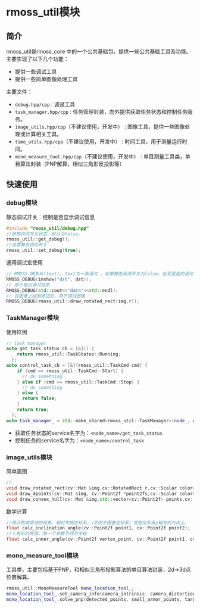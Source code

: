 # rmoss_util模块

## 简介

rmoss_util是rmoss_core 中的一个公共基础包，提供一些公共基础工具及功能。主要实现了以下几个功能：

* 提供一些调试工具
* 提供一些简单图像处理工具

主要文件：
* `debug.hpp/cpp` : 调试工具
* `task_manager.hpp/cpp` : 任务管理封装，向外提供获取任务状态和控制任务服务。
* `image_utils.hpp/cpp`（不建议使用，开发中） : 图像工具，提供一些图像处理或计算相关工具。
* `time_utils.hpp/cpp`（不建议使用，开发中） : 时间工具，用于测量运行时间。
* `mono_measure_tool.hpp/cpp`（不建议使用，开发中） : 单目测量工具类，单目算法封装（PNP解算，相似三角形反投影等）

## 快速使用

### debug模块

静态调试开关：控制是否显示调试信息

```c++
#include "rmoss_util/debug.hpp"
//获取调试开关状态，默认为false，
rmoss_util::get_debug();
//设置静态调试开关
rmoss_util::set_debug(true);
```

通用调试宏使用

```c++
// RMOSS_DEBUG(text); text为一条语句 ，如果静态调试开关为false，括号里面的语句不会被执行。
RMOSS_DEBUG(imshow("dst", dst));
// 用于输出调试信息
RMOSS_DEBUG(std::cout<<"data"<<std::endl);
// 在图像上绘制多边形，用于调试图像
RMOSS_DEBUG(rmoss_util::draw_rotated_rect(img,r));
```

### TaskManager模块

使用样例
```c++
// task manager
auto get_task_status_cb = [&]() {
    return rmoss_util::TaskStatus::Running;
  };
auto control_task_cb = [&](rmoss_util::TaskCmd cmd) {
    if (cmd == rmoss_util::TaskCmd::Start) {
      // do something
    } else if (cmd == rmoss_util::TaskCmd::Stop) {
      // do something
    } else {
      return false;
    }
    return true;
  };
auto task_manager_ = std::make_shared<rmoss_util::TaskManager>(node_, get_task_status_cb, control_task_cb);
```
* 获取任务状态的service名字为：`<node_name>/get_task_status`
* 控制任务的service名字为：`<node_name>/control_task`

### image_utils模块

简单画图

```c++
//
void draw_rotated_rect(cv::Mat &img,cv::RotatedRect r,cv::Scalar color=green);
void draw_4points(cv::Mat &img, cv::Point2f *point2fs,cv::Scalar color=green);
void draw_convex_hull(cv::Mat &img,std::vector<cv::Point2f> points,cv::Scalar color=green);

```

数学计算

```c++
//两点构成直线的倾角，相对常规坐标系，（不同于图像坐标系）常规坐标系y轴方向为向上。
float calc_inclination_angle(cv::Point2f point1, cv::Point2f point2);
//三角形的角度，第一个参数为顶点坐标
float calc_inner_angle(cv::Point2f vertex_point, cv::Point2f point1, cv::Point2f point2);
```

### mono_measure_tool模块

工具类，主要包括基于PNP，和相似三角形投影算法的单目算法封装，2d->3d点位置解算。

```c++
rmoss_util::MonoMeasureTool mono_location_tool_;
mono_location_tool_.set_camera_info(camera_intrinsic, camera_distortion);
mono_location_tool_.solve_pnp(detected_points, small_armor_points, target_postion);
```
